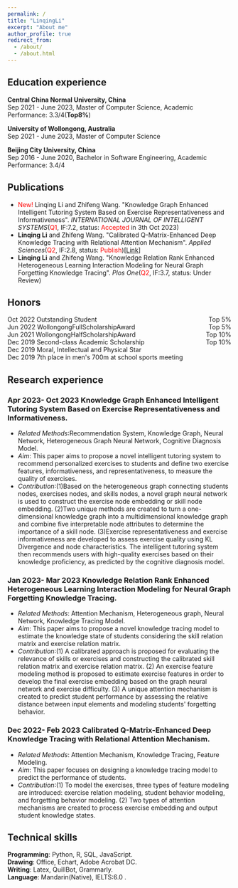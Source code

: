 ```yaml
---
permalink: /
title: "LinqingLi"
excerpt: "About me"
author_profile: true
redirect_from: 
  - /about/
  - /about.html
---
```


## Education experience
**Central China Normal University, China**<br>
Sep 2021 - June 2023, Master of Computer Science, Academic Performance: 3.3/4(**Top8%**)<br>

**University of Wollongong, Australia**<br>
Sep 2021 - June 2023, Master of Computer Science<br>

**Beijing City University, China**<br>
Sep 2016 - June 2020, Bachelor in Software Engineering, Academic Performance: 3.4/4

## Publications
* <font color = red>New!</font> Linqing Li and Zhifeng Wang. "Knowledge Graph Enhanced Intelligent Tutoring System Based on Exercise Representativeness and Informativeness". *INTERNATIONAL JOURNAL OF INTELLIGENT SYSTEMS*(<font color=Red>Q1</font>, IF:7.2, status: <font color=Red>Accepted</font> in 3th Oct 2023)
* **Linqing Li** and Zhifeng Wang. "Calibrated Q-Matrix-Enhanced Deep Knowledge Tracing with Relational Attention Mechanism". *Applied Sciences*(<font color=Red>Q2</font>, IF:2.8, status: <font color=Red>Publish</font>)[[Link](https://www.mdpi.com/2076-3417/13/4/2541)]
* **Linqing Li** and Zhifeng Wang. "Knowledge Relation Rank Enhanced Heterogeneous Learning Interaction Modeling for Neural Graph Forgetting Knowledge Tracing". *Plos One*(<font color=Red>Q2</font>, IF:3.7, status: Under Review)
  
## Honors
<div style="font-size:14px">Oct 2022 Outstanding Student<span style="float:right">Top 5%</span></div>
<div style="font-size:14px">Jun 2022 WollongongFullScholarshipAward<span style="float:right">Top 5%</span></div>
<div style="font-size:14px">Jun 2021 WollongongHalfScholarshipAward<span style="float:right">Top 10%</span></div>
<div style="font-size:14px">Dec 2019 Second-class Academic Scholarship<span style="float:right">Top 10%</span></div>
<div style="font-size:14px">Dec 2019 Moral, Intellectual and Physical Star</div>
<div style="font-size:14px">Dec 2019 7th place in men's 700m at school sports meeting</div>


## Research experience

### Apr 2023- Oct 2023 Knowledge Graph Enhanced Intelligent Tutoring System Based on Exercise Representativeness and Informativeness.
  * *Related Methods*:Recommendation System, Knowledge Graph, Neural Network, Heterogeneous Graph Neural Network, Cognitive Diagnosis Model.
  * *Aim*: This paper aims to propose a novel intelligent tutoring system to recommend personalized exercises to students and define two exercise features, informativeness, and representativeness, to measure the quality of exercises.
  * *Contribution*:(1)Based on the heterogeneous graph connecting students nodes, exercises nodes, and skills nodes, a novel graph neural network is used to construct the exercise node embedding or skill node embedding. (2)Two unique methods are created to turn a one-dimensional knowledge graph into a multidimensional knowledge graph and combine five interpretable node attributes to determine the importance of a skill node. (3)Exercise representativeness and exercise informativeness are developed to assess exercise quality using KL Divergence and node characteristics. The intelligent tutoring system then recommends users with high-quality exercises based on their knowledge proficiency, as predicted by the cognitive diagnosis model.

### Jan 2023- Mar 2023 Knowledge Relation Rank Enhanced Heterogeneous Learning Interaction Modeling for Neural Graph Forgetting Knowledge Tracing. 
  * *Related Methods*: Attention Mechanism, Heterogeneous graph, Neural Network, Knowledge Tracing Model.
  * *Aim*: This paper aims to propose a novel knowledge tracing model to estimate the knowledge state of students considering the skill relation matrix and exercise relation matrix.
  * *Contribution*:(1) A calibrated approach is proposed for evaluating the relevance of skills or exercises and constructing the calibrated skill relation matrix and exercise relation matrix. (2) An exercise feature modeling method is proposed to estimate exercise features in order to develop the final exercise embedding based on the graph neural network and exercise difficulty. (3) A unique attention mechanism is created to predict student performance by assessing the relative distance between input elements and modeling students' forgetting behavior.

### Dec 2022- Feb 2023 Calibrated Q-Matrix-Enhanced Deep Knowledge Tracing with Relational Attention Mechanism. 
  * *Related Methods*: Attention Mechanism, Knowledge Tracing, Feature Modeling.
  * *Aim*: This paper focuses on designing a knowledge tracing model to predict the performance of students.
  * *Contribution*:(1) To model the exercises, three types of feature modeling are introduced: exercise relation modeling, student behavior modeling, and forgetting behavior modeling.
(2) Two types of attention mechanisms are created to process exercise embedding and output student knowledge states.

## Technical skills

**Programming**: Python, R, SQL, JavaScript.<br>
**Drawing**: Office, Echart,  Adobe Acrobat DC.<br>
**Writing**: Latex, QuillBot, Grammarly.<br>
**Language**: Mandarin(Native), IELTS:6.0 .


